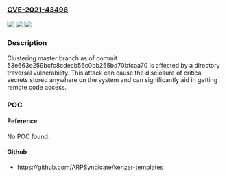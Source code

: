 ### [CVE-2021-43496](https://cve.mitre.org/cgi-bin/cvename.cgi?name=CVE-2021-43496)
![](https://img.shields.io/static/v1?label=Product&message=n%2Fa&color=blue)
![](https://img.shields.io/static/v1?label=Version&message=n%2Fa&color=blue)
![](https://img.shields.io/static/v1?label=Vulnerability&message=n%2Fa&color=brighgreen)

### Description

Clustering master branch as of commit 53e663e259bcfc8cdecb56c0bb255bd70bfcaa70 is affected by a directory traversal vulnerability. This attack can cause the disclosure of critical secrets stored anywhere on the system and can significantly aid in getting remote code access.

### POC

#### Reference
No POC found.

#### Github
- https://github.com/ARPSyndicate/kenzer-templates

